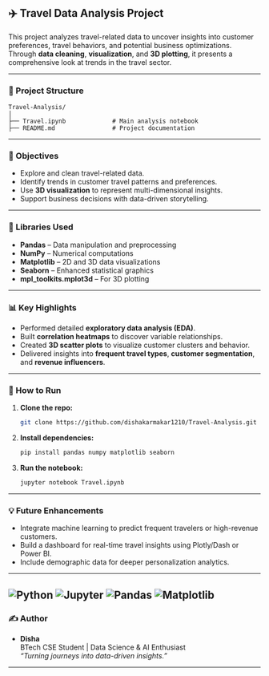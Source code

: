 
## ✈️ Travel Data Analysis Project

This project analyzes travel-related data to uncover insights into customer preferences, travel behaviors, and potential business optimizations. Through **data cleaning**, **visualization**, and **3D plotting**, it presents a comprehensive look at trends in the travel sector.

---

### 📁 Project Structure

```
Travel-Analysis/
│
├── Travel.ipynb             # Main analysis notebook
├── README.md                # Project documentation

```

---

### 🎯 Objectives

- Explore and clean travel-related data.
- Identify trends in customer travel patterns and preferences.
- Use **3D visualization** to represent multi-dimensional insights.
- Support business decisions with data-driven storytelling.

---

### 🧰 Libraries Used

- **Pandas** – Data manipulation and preprocessing
- **NumPy** – Numerical computations
- **Matplotlib** – 2D and 3D data visualizations
- **Seaborn** – Enhanced statistical graphics
- **mpl_toolkits.mplot3d** – For 3D plotting

---

### 📊 Key Highlights

- Performed detailed **exploratory data analysis (EDA)**.
- Built **correlation heatmaps** to discover variable relationships.
- Created **3D scatter plots** to visualize customer clusters and behavior.
- Delivered insights into **frequent travel types**, **customer segmentation**, and **revenue influencers**.

---

### 🚀 How to Run

1. **Clone the repo:**
   ```bash
   git clone https://github.com/dishakarmakar1210/Travel-Analysis.git
   ```

2. **Install dependencies:**
   ```bash
   pip install pandas numpy matplotlib seaborn
   ```

3. **Run the notebook:**
   ```bash
   jupyter notebook Travel.ipynb
   ```

---

### 💡 Future Enhancements

- Integrate machine learning to predict frequent travelers or high-revenue customers.
- Build a dashboard for real-time travel insights using Plotly/Dash or Power BI.
- Include demographic data for deeper personalization analytics.

---
![Python](https://img.shields.io/badge/Python-3.9-blue?logo=python)
![Jupyter](https://img.shields.io/badge/Made%20with-Jupyter-blue?logo=jupyter)
![Pandas](https://img.shields.io/badge/Pandas-Used-informational?logo=pandas)
![Matplotlib](https://img.shields.io/badge/Matplotlib-Used-orange?logo=matplotlib)
---

### ✍️ Author

- **Disha**  
  BTech CSE Student | Data Science & AI Enthusiast  
  _“Turning journeys into data-driven insights.”_

---
